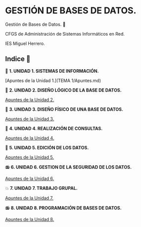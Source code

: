 # GESTIÓN DE BASES DE DATOS.

Gestión de Bases de Datos. 🐉

CFGS de Administración de Sistemas Informáticos en Red.

IES Miguel Herrero.


## Indice 🚀

💾 **1. UNIDAD 1. SISTEMAS DE INFORMACIÓN.**

  [Apuntes de la Unidad 1.](TEMA 1/Apuntes.md)
  

🎥 **2. UNIDAD 2. DISEÑO LÓGICO DE LA BASE DE DATOS.**
  
  [Apuntes de la Unidad 2.](Tema2/Apuntes.md)

📱 **3. UNIDAD 3. DISEÑO FÍSICO DE UNA BASE DE DATOS.**
  
  [Apuntes de la Unidad 3.](Tema3/Apuntes.md)

📡  **4. UNIDAD 4. REALIZACIÓN DE CONSULTAS.**
  
  [Apuntes de la Unidad 4.](Tema4/Apuntes.md)

📀 **5. UNIDAD 5. EDICIÓN DE LOS DATOS.**
  
  [Apuntes de la Unidad 5.](Tema5/Apuntes.md)

📻 **6. UNIDAD 6. GESTION DE LA SEGURIDAD DE LOS DATOS.**

  [Apuntes de la Unidad 6.](Tema6/Apuntes.md)

💥 **7. UNIDAD 7. TRABAJO GRUPAL.**

  [Apuntes de la Unidad 7.](Tema7/Apuntes.md)

📻 **8. UNIDAD 8. PROGRAMACIÓN DE BASES DE DATOS.**

  [Apuntes de la Unidad 8.](Tema8/Apuntes.md)